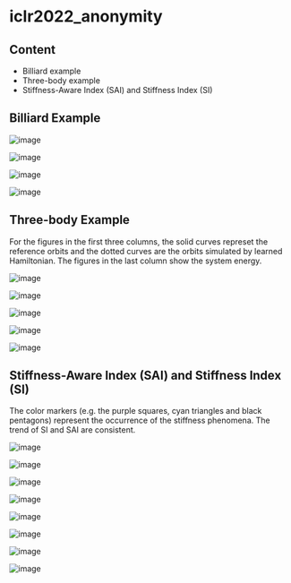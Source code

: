 # iclr2022_anonymity

## Content
- Billiard example
- Three-body example
- Stiffness-Aware Index (SAI) and Stiffness Index (SI)

## Billiard Example

![image]( https://github.com/iclr2022anonymity/iclr2022_anonymity/blob/main/billiard_1_.gif)

![image]( https://github.com/iclr2022anonymity/iclr2022_anonymity/blob/main/billiard_5_.gif)

![image]( https://github.com/iclr2022anonymity/iclr2022_anonymity/blob/main/billiard_6_.gif)

![image]( https://github.com/iclr2022anonymity/iclr2022_anonymity/blob/main/billiard_2_.gif)

## Three-body Example
For the figures in the first three columns, the solid curves represet the reference orbits and the dotted curves are the orbits simulated by learned Hamiltonian. The figures in the last column show the system energy.



![image]( https://github.com/iclr2022anonymity/iclr2022_anonymity/blob/main/3body_42_.gif)

![image]( https://github.com/iclr2022anonymity/iclr2022_anonymity/blob/main/3body_16_.gif)

![image]( https://github.com/iclr2022anonymity/iclr2022_anonymity/blob/main/3body_51_.gif)

![image]( https://github.com/iclr2022anonymity/iclr2022_anonymity/blob/main/3body_74_.gif)

![image]( https://github.com/iclr2022anonymity/iclr2022_anonymity/blob/main/3body_96_.gif)


## Stiffness-Aware Index (SAI) and Stiffness Index (SI)
The color markers (e.g. the purple squares, cyan triangles and black pentagons) represent the occurrence of the stiffness phenomena. The trend of SI and SAI are consistent.

![image]( https://github.com/iclr2022anonymity/iclr2022_anonymity/blob/main/sai_si_9_.gif)

![image]( https://github.com/iclr2022anonymity/iclr2022_anonymity/blob/main/sai_si_62_.gif)

![image]( https://github.com/iclr2022anonymity/iclr2022_anonymity/blob/main/sai_si_0_.gif)

![image]( https://github.com/iclr2022anonymity/iclr2022_anonymity/blob/main/sai_si_28_.gif)

![image]( https://github.com/iclr2022anonymity/iclr2022_anonymity/blob/main/sai_si_36_.gif)

![image]( https://github.com/iclr2022anonymity/iclr2022_anonymity/blob/main/sai_si_40_.gif)

![image]( https://github.com/iclr2022anonymity/iclr2022_anonymity/blob/main/sai_si_51_.gif)

![image]( https://github.com/iclr2022anonymity/iclr2022_anonymity/blob/main/sai_si_98_.gif)
